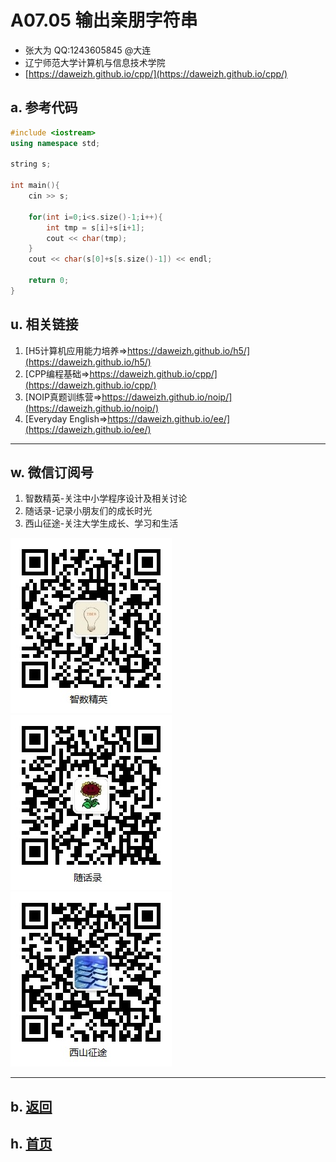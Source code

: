 # A07.05 输出亲朋字符串

- 张大为 QQ:1243605845 @大连
- 辽宁师范大学计算机与信息技术学院
- [https://daweizh.github.io/cpp/](https://daweizh.github.io/cpp/) 

## a. 参考代码

~~~cpp
#include <iostream>
using namespace std;

string s;

int main(){
    cin >> s;
    
    for(int i=0;i<s.size()-1;i++){
        int tmp = s[i]+s[i+1];
        cout << char(tmp);
    }
    cout << char(s[0]+s[s.size()-1]) << endl;
    
    return 0;
}
~~~

## u. 相关链接

1. [H5计算机应用能力培养=>https://daweizh.github.io/h5/](https://daweizh.github.io/h5/)
2. [CPP编程基础=>https://daweizh.github.io/cpp/](https://daweizh.github.io/cpp/)
3. [NOIP真题训练营=>https://daweizh.github.io/noip/](https://daweizh.github.io/noip/)
4. [Everyday English=>https://daweizh.github.io/ee/](https://daweizh.github.io/ee/)

----------

## w. 微信订阅号

1. 智数精英-关注中小学程序设计及相关讨论
2. 随话录-记录小朋友们的成长时光
3. 西山征途-关注大学生成长、学习和生活

![欢迎关注“智数精英”订阅号](../../assets/me/img/idea8.jpg)
![欢迎关注“随话录”订阅号](../../assets/me/img/shl8.jpg)
![欢迎关注“西山征途”订阅号](../../assets/me/img/xszt8.jpg)

----------

## b. [返回](../)
    
## h. [首页](../../)

 